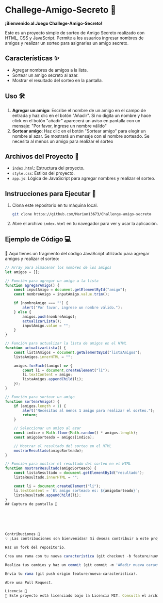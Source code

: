 # Challege-Amigo-Secreto 🎉

**¡Bienvenido al Juego Challege-Amigo-Secreto!**

Este es un proyecto simple de sorteo de Amigo Secreto realizado con HTML, CSS y JavaScript. Permite a los usuarios ingresar nombres de amigos y realizar un sorteo para asignarles un amigo secreto.

## Características ✨

- Agregar nombres de amigos a la lista.
- Sortear un amigo secreto al azar.
- Mostrar el resultado del sorteo en la pantalla.

## Uso 🛠️

1. **Agregar un amigo**: Escribe el nombre de un amigo en el campo de entrada y haz clic en el botón "Añadir".
    Si no digita un nombre y hace click en el botón "añadir" aparecerá un aviso en pantalla con un mensaje: "Por favor, ingrese un nombre válido"
3. **Sortear amigo**: Haz clic en el botón "Sortear amigo" para elegir un nombre al azar. Se mostrará un mensaje con el nombre sorteado. Se necesita al         menos un amigo para realizar el sorteo

## Archivos del Proyecto 📂

- `index.html`: Estructura del proyecto.
- `style.css`: Estilos del proyecto.
- `app.js`: Lógica de JavaScript para agregar nombres y realizar el sorteo.

## Instrucciones para Ejecutar 🚀

1. Clona este repositorio en tu máquina local.
    ```bash
    git clone https://github.com/Marion13673/Challenge-amigo-secreto
    ```
2. Abre el archivo `index.html` en tu navegador para ver y usar la aplicación.

## Ejemplo de Código 💻

📜 Aquí tienes un fragmento del código JavaScript utilizado para agregar amigos y realizar el sorteo:

```javascript
// Array para almacenar los nombres de los amigos
let amigos = [];

// Función para agregar un amigo a la lista
function agregarAmigo() {
    const inputAmigo = document.getElementById("amigo");
    const nombreAmigo = inputAmigo.value.trim();

    if (nombreAmigo === "") {
        alert("Por favor, ingrese un nombre válido.");
    } else {
        amigos.push(nombreAmigo);
        actualizarLista();
        inputAmigo.value = "";
    }
}

// Función para actualizar la lista de amigos en el HTML
function actualizarLista() {
    const listaAmigos = document.getElementById("listaAmigos");
    listaAmigos.innerHTML = "";

    amigos.forEach((amigo) => {
        const li = document.createElement("li");
        li.textContent = amigo;
        listaAmigos.appendChild(li);
    });
}

// Función para sortear un amigo
function sortearAmigo() {
    if (amigos.length < 1) {
        alert("Necesitas al menos 1 amigo para realizar el sorteo.");
        return;
    }

    // Seleccionar un amigo al azar
    const indice = Math.floor(Math.random() * amigos.length);
    const amigoSorteado = amigos[indice];

    // Mostrar el resultado del sorteo en el HTML
    mostrarResultado(amigoSorteado);
}

// Función para mostrar el resultado del sorteo en el HTML
function mostrarResultado(amigoSorteado) {
    const listaResultado = document.getElementById("resultado");
    listaResultado.innerHTML = "";

    const li = document.createElement("li");
    li.textContent = `El amigo sorteado es: ${amigoSorteado}`;
    listaResultado.appendChild(li);
}
## Captura de pantalla 🎨






Contribuciones 🤝
💡 ¡Las contribuciones son bienvenidas! Si deseas contribuir a este proyecto, por favor sigue estos pasos:

Haz un fork del repositorio.

Crea una rama con tu nueva característica (git checkout -b feature/nueva-caracteristica).

Realiza tus cambios y haz un commit (git commit -m 'Añadir nueva característica').

Envía tu rama (git push origin feature/nueva-caracteristica).

Abre una Pull Request.

Licencia 📜
📄 Este proyecto está licenciado bajo la Licencia MIT. Consulta el archivo LICENSE para más información.

